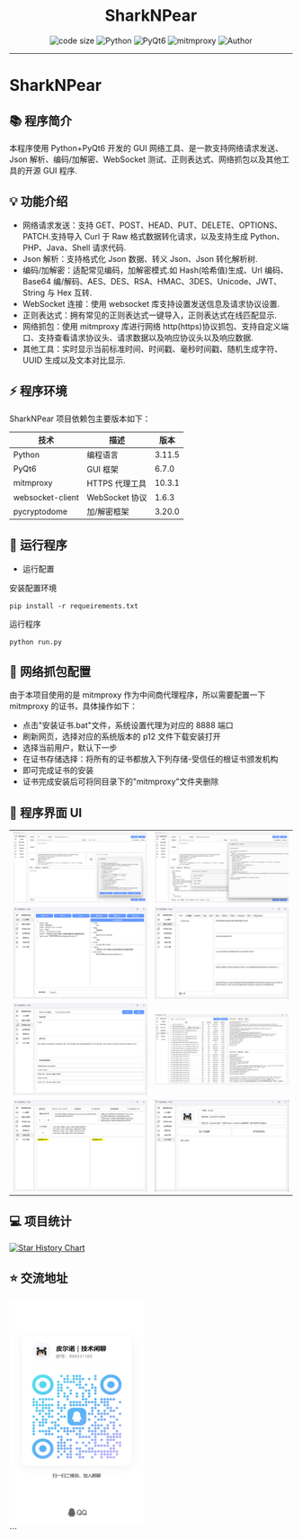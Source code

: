 <h1 align="center">SharkNPear</h1>
<p align="center">
  <img src="https://img.shields.io/github/languages/code-size/PearNoDec/SharkNPear" alt="code size"/>
  <img src="https://img.shields.io/badge/Python-3.11.5-brightgreen" alt="Python"/>
  <img src="https://img.shields.io/badge/PyQt6-6.7.0-brightgreen" alt="PyQt6"/>
  <img src="https://img.shields.io/badge/mitmproxy-10.3.1-brightgreen" alt="mitmproxy"/>
  <img src="https://img.shields.io/badge/Author-PearNo-orange" alt="Author"/>
</p>
<hr>

# SharkNPear

## 📚 程序简介

本程序使用 Python+PyQt6 开发的 GUI 网络工具、是一款支持网络请求发送、Json 解析、编码/加解密、WebSocket 测试、正则表达式、网络抓包以及其他工具的开源 GUI 程序.

## 💡 功能介绍

- 网络请求发送：支持 GET、POST、HEAD、PUT、DELETE、OPTIONS、PATCH.支持导入 Curl 于 Raw 格式数据转化请求，以及支持生成 Python、PHP、Java、Shell 请求代码.
- Json 解析：支持格式化 Json 数据、转义 Json、Json 转化解析树.
- 编码/加解密：适配常见编码，加解密模式.如 Hash(哈希值)生成、Url 编码、Base64 编/解码、AES、DES、RSA、HMAC、3DES、Unicode、JWT、String 与 Hex 互转.
- WebSocket 连接：使用 websocket 库支持设置发送信息及请求协议设置.
- 正则表达式：拥有常见的正则表达式一键导入，正则表达式在线匹配显示.
- 网络抓包：使用 mitmproxy 库进行网络 http(https)协议抓包、支持自定义端口、支持查看请求协议头、请求数据以及响应协议头以及响应数据.
- 其他工具：实时显示当前标准时间、时间戳、毫秒时间戳、随机生成字符、UUID 生成以及文本对比显示.

## ⚡ 程序环境

SharkNPear 项目依赖包主要版本如下：

| 技术             | 描述           | 版本   |
| ---------------- | -------------- | ------ |
| Python           | 编程语言       | 3.11.5 |
| PyQt6            | GUI 框架       | 6.7.0  |
| mitmproxy        | HTTPS 代理工具 | 10.3.1 |
| websocket-client | WebSocket 协议 | 1.6.3  |
| pycryptodome     | 加/解密框架    | 3.20.0 |

## 🚀 运行程序

- 运行配置

安装配置环境

```shell
pip install -r requeirements.txt
```

运行程序

```shell
python run.py
```

## 🚀 网络抓包配置

由于本项目使用的是 mitmproxy 作为中间商代理程序，所以需要配置一下 mitmproxy 的证书，具体操作如下：

- 点击"安装证书.bat"文件，系统设置代理为对应的 8888 端口
- 刷新网页，选择对应的系统版本的 p12 文件下载安装打开
- 选择当前用户，默认下一步
- 在证书存储选择：将所有的证书都放入下列存储-受信任的根证书颁发机构
- 即可完成证书的安装
- 证书完成安装后可将同目录下的"mitmproxy"文件夹删除

## 👀 程序界面 UI

<table>
    <tr>
        <td><img src="image/screenshot/net.png"/></td>
        <td><img src="image/screenshot/netcurl.png"/></td>
    </tr>
    <tr>
        <td><img src="image/screenshot/json.png"/></td>
        <td><img src="image/screenshot/hash.png"/></td>
    </tr>
    <tr>
        <td><img src="image/screenshot/websocket.png"/></td>
        <td><img src="image/screenshot/pack.png"/></td>
    </tr>
	<tr>
        <td><img src="image/screenshot/other.png"/></td>
        <td><img src="image/screenshot/home.png"/></td>
</table>

## 💻 项目统计

[![Star History Chart](https://api.star-history.com/svg?repos=PearNoDec/SharkNPear&type=Date)](https://star-history.com/#PearNoDec/SharkNPear&Date)

## ⭐️ 交流地址

<div>
    <img alt="logo" src="image/qrcode.jpg" style="width: 240px;height: 400px">
</div>
```
